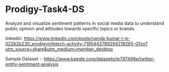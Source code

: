 # Prodigy-Task4-DS

Analyze and visualize sentiment patterns in social media data to understand public opinion and attitudes towards specific topics or brands.

linkedin: https://www.linkedin.com/posts/nanda-kumar-r-p-022b2b230_prodigyinfotech-activity-7195442789294219265-Gfzo?utm_source=share&utm_medium=member_desktop

Sample Dataset :- https://www.kaggle.com/datasets/jp797498e/twitter-entity-sentiment-analysis


